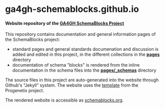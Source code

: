 # ga4gh-schemablocks.github.io
#### Website repository of the [GA4GH SchemaBlocks Project](http://schemablocks.org)

This repository contains documentation and general information pages of the SchemaBlocks project:

* standard pages and general standards documenation and discussion is added and edited in this project, in the different collections in the [__pages__](./pages/) directory
* documentation of schema "blocks" is rendered from the inline documentation in the schema files into the [__pages/\_schemas__](./pages/_schemas/) directory

The source files in this project are auto-generated into the website through Github's "Jekyll" system. The website uses the [template](https://github.com/progenetix/progenetix-site-template) from the Progenetix project.

The rendered website is accessible as [schemablocks.org](http://schemablocks.org).
